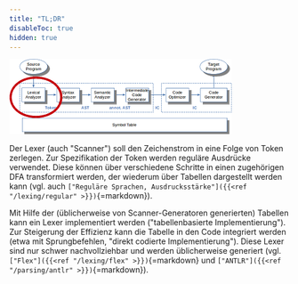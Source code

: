 ```yaml
---
title: "TL;DR"
disableToc: true
hidden: true
---
```



![](images/architektur_cb_lexer.png)

Der Lexer (auch "Scanner") soll den Zeichenstrom in eine Folge von Token
zerlegen. Zur Spezifikation der Token werden reguläre Ausdrücke verwendet.
Diese können über verschiedene Schritte in einen zugehörigen DFA transformiert
werden, der wiederum über Tabellen dargestellt werden kann (vgl. auch
`["Reguläre Sprachen, Ausdrucksstärke"]({{<ref "/lexing/regular" >}})`{=markdown}).

Mit Hilfe der (üblicherweise von Scanner-Generatoren generierten) Tabellen kann
ein Lexer implementiert werden ("tabellenbasierte Implementierung"). Zur Steigerung
der Effizienz kann die Tabelle in den Code integriert werden (etwa mit Sprungbefehlen,
"direkt codierte Implementierung"). Diese Lexer sind nur schwer nachvollziehbar und
werden üblicherweise generiert (vgl. `["Flex"]({{<ref "/lexing/flex" >}})`{=markdown}
und `["ANTLR"]({{<ref "/parsing/antlr" >}})`{=markdown}).

